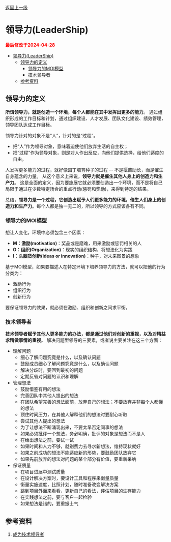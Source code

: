 [返回上一级](./README.md)

# 领导力(LeaderShip)

<strong><font color="red">最后修改于2024-04-28</font></strong>

- [领导力(LeaderShip)](#领导力leadership)
  - [领导力的定义](#领导力的定义)
    - [领导力的MOI模型](#领导力的moi模型)
    - [技术领导者](#技术领导者)
  - [参考资料](#参考资料)


## 领导力的定义
**所谓领导力，就是创造一个环境，每个人都能在其中发挥出更多的能力**。
通过组织形成的工作目标和计划，通过组织建设、人才发展、团队文化建设、绩效管理，领导团队达成工作目标。

领导力针对的对象不是“人”，针对的是“过程”。
* 把“人”作为领导对象，意味着迫使他们放弃生活的自主权；
* 把“过程”作为领导对象，则是对人作出反应，向他们提供选择，给他们适度的自由。

人发挥更多能力的过程，就好像园丁培育种子的过程 -- 不是揠苗助长，而是催生自身蕴含的力量。
从这个意义上来说，**领导力就是催生其他人身上的创造力和生产力**。
这是全面的定义，因为要施展它就必须要创造出一个环境，而不是将自己局限于通过在少数特定场合的重点行动(惩罚和奖励)，来得到特定的结果。

总结，**领导力是一个过程，它创造出赋予人们更多能力的环境，催生人们身上的创造力和生产力**。每个人都是独一无二的，所以领导的方式应该各有不同。

### 领导力的MOI模型
想让人变化，环境中必须包含三个因素：
* **M：激励(motivation)**：奖品或是磨难，用来激励或惩罚相关的人
* **O：组织(Organization)**：现实的组织结构，将想法化为实践
* **I：头脑货创新(ideas or innovation)**：种子，对未来图景的想象

基于MOI模型，如果要描述人在特定环境下培养领导力的方法，就可以把他的行为分类为：
* 激励行为
* 组织行为
* 创新行为

要保证领导力的效果，就必须在激励、组织和创新之间求平衡。

### 技术领导者
**技术领导者赋予其他人更多能力的办法，都是通过他们对创新的重视，以及对精益求精做事情的重视**。
解决问题型领导的三要素，或者说主要关注在这三个方面：
* 理解问题
  * 细心了解问题究竟是什么，以及确认问题
  * 鼓励成员细心了解问题究竟是什么，以及确认问题
  * 解决分歧时，要回到最初的问题
  * 定期反省对问题的认识和理解
* 管理想法
  * 鼓励借鉴有用的想法
  * 完善团队中其他人提出的想法
  * 在团队希望完善的想法面前，放弃自己的想法；不要放弃并非每个人都懂的想法
  * 顶住时间压力，在其他人解释他们的想法时要耐心听取
  * 尝试其他人提出的想法
  * 为了让想法不断涌现出来，不要太早否定同事的想法
  * 如果必须批评一个想法，务必明确，批评的对象是想法而不是人
  * 在给出想法之前，要试一试
  * 如果时间和人力不够，就别费力去寻求新想法，维持现状就好
  * 如果之前成功的想法不能适应新的形势，要鼓励团队放弃它
  * 如果先前放弃的想法对问题的某个部分有价值，要重新采纳
* 保证质量
  * 在项目进展中测试质量
  * 在设计解决方案时，要设计工具和程序来衡量质量
  * 衡量实施速度，比照计划，随时准备改变解决方案
  * 跳到项目外面来看看，更新自己的看法，评估项目的生存能力
  * 在实践想法之前，要与客户一起检验
  * 如果想法是错的，要重振士气

## 参考资料
1. [成为技术领导者](https://book.douban.com/subject/26419762/)